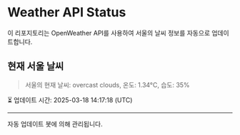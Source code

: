 
# Weather API Status

이 리포지토리는 OpenWeather API를 사용하여 서울의 날씨 정보를 자동으로 업데이트합니다.

## 현재 서울 날씨
> 서울의 현재 날씨: overcast clouds, 온도: 1.34°C, 습도: 35%

⏳ 업데이트 시간: 2025-03-18 14:17:18 (UTC)

---
자동 업데이트 봇에 의해 관리됩니다.
